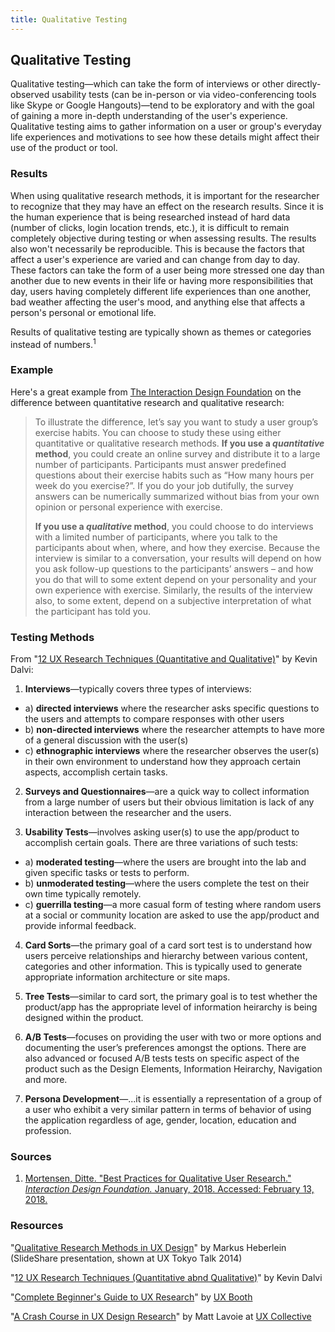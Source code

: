 ```yaml
---
title: Qualitative Testing
---
```


## Qualitative Testing

Qualitative testing—which can take the form of interviews or other directly-observed usability tests (can be in-person or via video-conferencing tools like Skype or Google Hangouts)—tend to be exploratory and with the goal of gaining a more in-depth understanding of the user's experience. Qualitative testing aims to gather information on a user or group's everyday life experiences and motivations to see how these details might affect their use of the product or tool.


### Results

When using qualitative research methods, it is important for the researcher to recognize that they may have an effect on the research results. Since it is the human experience that is being researched instead of hard data (number of clicks, login location trends, etc.), it is difficult to remain completely objective during testing or when assessing results. The results also won't necessarily be reproducible. This is because the factors that affect a user's experience are varied and can change from day to day. These factors can take the form of a user being more stressed one day than another due to new events in their life or having more responsibilities that day, users having completely different life experiences than one another, bad weather affecting the user's mood, and anything else that affects a person's personal or emotional life.

Results of qualitative testing are typically shown as themes or categories instead of numbers.<sup>1</sup>


### Example

Here's a great example from [The Interaction Design Foundation](https://www.interaction-design.org/literature/article/best-practices-for-qualitative-user-research) on the difference between quantitative research and qualitative research:

> To illustrate the difference, let’s say you want to study a user group’s exercise habits. You can choose to study these using either quantitative or qualitative research methods. **If you use a *quantitative* method**, you could create an online survey and distribute it to a large number of participants. Participants must answer predefined questions about their exercise habits such as “How many hours per week do you exercise?”. If you do your job dutifully, the survey answers can be numerically summarized without bias from your own opinion or personal experience with exercise.
> 
> **If you use a *qualitative* method**, you could choose to do interviews with a limited number of participants, where you talk to the participants about when, where, and how they exercise. Because the interview is similar to a conversation, your results will depend on how you ask follow-up questions to the participants’ answers – and how you do that will to some extent depend on your personality and your own experience with exercise. Similarly, the results of the interview also, to some extent, depend on a subjective interpretation of what the participant has told you. 


### Testing Methods

From "[12 UX Research Techniques (Quantitative and Qualitative)](https://medium.com/ux-design-web-mobile-virtual-reality/12-ux-research-techniques-quantitative-and-qualitative-1a37bcb1914e)" by Kevin Dalvi:

1. **Interviews**—typically covers three types of interviews:
  * a) **directed interviews** where the researcher asks specific questions to the users and attempts to compare responses with other users
  * b) **non-directed interviews** where the researcher attempts to have more of a general discussion with the user(s)
  * c) **ethnographic interviews** where the researcher observes the user(s) in their own environment to understand how they approach certain aspects, accomplish certain tasks.

2. **Surveys and Questionnaires**—are a quick way to collect information from a large number of users but their obvious limitation is lack of any interaction between the researcher and the users.

3. **Usability Tests**—involves asking user(s) to use the app/product to accomplish certain goals. There are three variations of such tests:
  * a) **moderated testing**—where the users are brought into the lab and given specific tasks or tests to perform.
  * b) **unmoderated testing**—where the users complete the test on their own time typically remotely.
  * c) **guerrilla testing**—a more casual form of testing where random users at a social or community location are asked to use the app/product and provide informal feedback.

4. **Card Sorts**—the primary goal of a card sort test is to understand how users perceive relationships and hierarchy between various content, categories and other information. This is typically used to generate appropriate information architecture or site maps.

5. **Tree Tests**—similar to card sort, the primary goal is to test whether the product/app has the appropriate level of information heirarchy is being designed within the product.

6. **A/B Tests**—focuses on providing the user with two or more options and documenting the user’s preferences amongst the options. There are also advanced or focused A/B tests tests on specific aspect of the product such as the Design Elements, Information Heirarchy, Navigation and more.

7. **Persona Development**—...it is essentially a representation of a group of a user who exhibit a very similar pattern in terms of behavior of using the application regardless of age, gender, location, education and profession.


### Sources

1. [Mortensen, Ditte. "Best Practices for Qualitative User Research." *Interaction Design Foundation.* January, 2018. Accessed: February 13, 2018.](https://www.interaction-design.org/literature/article/best-practices-for-qualitative-user-research)


### Resources

"[Qualitative Research Methods in UX Design](https://www.slideshare.net/uxtalktokyo/ux-tokyo-talk-6-markus)" by Markus Heberlein (SlideShare presentation, shown at UX Tokyo Talk 2014)

"[12 UX Research Techniques (Quantitative abnd Qualitative)](https://medium.com/ux-design-web-mobile-virtual-reality/12-ux-research-techniques-quantitative-and-qualitative-1a37bcb1914e)" by Kevin Dalvi

"[Complete Beginner's Guide to UX Research](http://www.uxbooth.com/articles/complete-beginners-guide-to-design-research/)" by [UX Booth](http://www.uxbooth.com/)

"[A Crash Course in UX Design Research](https://uxdesign.cc/a-crash-course-in-ux-design-research-ea00c3307c82)" by Matt Lavoie at [UX Collective](https://uxdesign.cc/)

